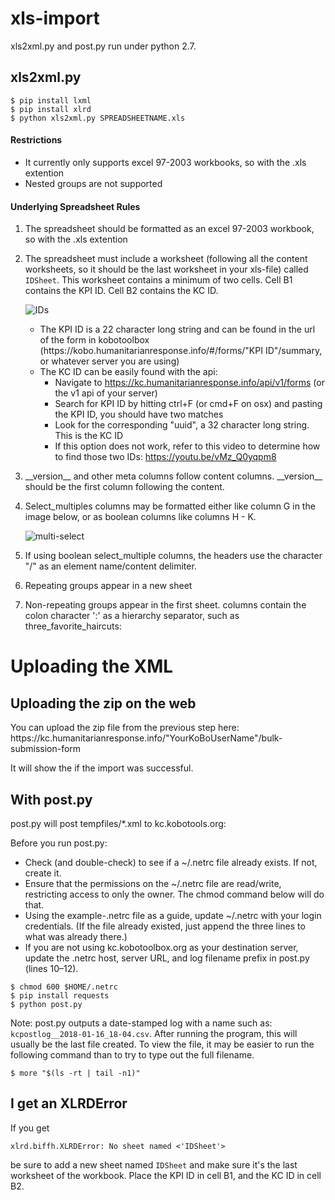 # xls-import

xls2xml.py and post.py run under python 2.7.


## xls2xml.py

```
$ pip install lxml
$ pip install xlrd
$ python xls2xml.py SPREADSHEETNAME.xls
```

#### Restrictions
- It currently only supports excel 97-2003 workbooks, so with the .xls extention
- Nested groups are not supported


#### Underlying Spreadsheet Rules
1. The spreadsheet should be formatted as an excel 97-2003 workbook, so with the .xls extention
1. The spreadsheet must include a worksheet (following all the content worksheets, so it should be the last worksheet in your xls-file) called ```IDSheet```. This worksheet contains a minimum of two cells. Cell B1 contains the KPI ID. Cell B2 contains the KC ID.

    ![IDs](https://user-images.githubusercontent.com/192568/34240033-6399f582-e5d9-11e7-9e0f-fd86c946e5a9.png)

	* The KPI ID is a 22 character long string and can be found in the url of the form in kobotoolbox (https://<span></span>kobo.humanitarianresponse.info/#/forms/"KPI ID"/summary, or whatever server you are using)
	* The KC ID can be easily found with the api:
		* Navigate to https://kc.humanitarianresponse.info/api/v1/forms (or the v1 api of your server)
		* Search for KPI ID by hitting ctrl+F (or cmd+F on osx) and pasting the KPI ID, you should have two matches
		* Look for the corresponding "uuid", a 32 character long string. This is the KC ID
		* If this option does not work, refer to this video to determine how to find those two IDs: https://youtu.be/vMz_Q0yqpm8

1.  \_\_version\_\_ and other meta columns follow content columns. \_\_version\_\_ should be the first column following the content.
1. Select_multiples columns may be formatted either like column G in the image below, or as boolean columns like columns H - K.

	![multi-select](https://raw.githubusercontent.com/rodekruis/xls-import/NLRC-updates/multi-select.png)

1. If using boolean select_multiple columns, the headers use the character "/" as an element name/content delimiter.
1. Repeating groups appear in a new sheet
1. Non-repeating groups appear in the first sheet. columns contain the colon character ':' as a hierarchy separator, such as three_favorite_haircuts:

# Uploading the XML

## Uploading the zip on the web

You can upload the zip file from the previous step here:
    https://<span></span>kc.humanitarianresponse.info/"YourKoBoUserName"/bulk-submission-form
    
It will show the if the import was successful.

## With post.py

post.py will post tempfiles/*.xml to kc.kobotools.org:

Before you run post.py:
- Check (and double-check) to see if a ~/.netrc file already exists. If not, create it.
- Ensure that the permissions on the ~/.netrc file are read/write, restricting access to only the owner. The chmod command below will do that.
- Using the example-.netrc file as a guide, update  ~/.netrc with your login credentials. (If the file already existed, just append the three lines to what was already there.)
- If you are not using kc.kobotoolbox.org as your destination server, update the .netrc host, server URL, and log filename prefix in post.py (lines 10–12).

```
$ chmod 600 $HOME/.netrc
$ pip install requests
$ python post.py
```

Note: post.py outputs a date-stamped log with a name such as: ```kcpostlog__2018-01-16_18-04.csv```. After running the program, this will usually be the last file created. To view the file, it may be easier to run the following command than to try to type out the full filename.
```
$ more "$(ls -rt | tail -n1)"
```

## I get an XLRDError

If you get
```
xlrd.biffh.XLRDError: No sheet named <'IDSheet'>
```
be sure to add a new sheet named ```IDSheet``` and make sure it's the last worksheet of the workbook. Place the KPI ID in cell B1, and the KC ID in cell B2.
